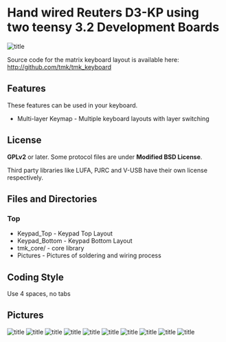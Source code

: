 Hand wired Reuters D3-KP using two teensy 3.2 Development Boards
================================

![title](Pictures/IMG_1936.JPG)

Source code for the matrix keyboard layout is available here: <http://github.com/tmk/tmk_keyboard>

Features
--------
These features can be used in your keyboard.

* Multi-layer Keymap  - Multiple keyboard layouts with layer switching

[GH60]:         http://geekhack.org/index.php?topic=34959
[GH60_proto]:   http://geekhack.org/index.php?topic=37570.0

License
-------
**GPLv2** or later. Some protocol files are under **Modified BSD License**.

Third party libraries like LUFA, PJRC and V-USB have their own license respectively.

Files and Directories
-------------------
### Top
* Keypad_Top    - Keypad Top Layout
* Keypad_Bottom - Keypad Bottom Layout 
* tmk_core/     - core library
* Pictures      - Pictures of soldering and wiring process

Coding Style
-------------
Use 4 spaces, no tabs

Pictures
--------

![title](Pictures/IMG_0614.JPG)
![title](Pictures/IMG_0648.JPG)
![title](Pictures/IMG_0615.JPG)
![title](Pictures/IMG_0616.JPG)
![title](Pictures/IMG_0661.JPG)
![title](Pictures/IMG_0662.JPG)
![title](Pictures/IMG_0664.JPG)
![title](Pictures/IMG_0666.JPG)
![title](Pictures/IMG_0671.JPG)
![title](Pictures/IMG_3729.JPG)


